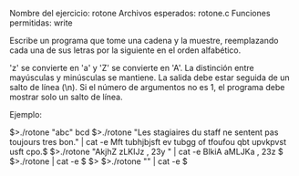 Nombre del ejercicio: rotone
Archivos esperados: rotone.c
Funciones permitidas: write

Escribe un programa que tome una cadena y la muestre, reemplazando cada una de sus letras por la siguiente en el orden alfabético.

'z' se convierte en 'a' y 'Z' se convierte en 'A'.
La distinción entre mayúsculas y minúsculas se mantiene.
La salida debe estar seguida de un salto de línea (\n).
Si el número de argumentos no es 1, el programa debe mostrar solo un salto de línea.

Ejemplo:

$>./rotone "abc"
bcd
$>./rotone "Les stagiaires du staff ne sentent pas toujours tres bon." | cat -e
Mft tubhjbjsft ev tubgg of tfoufou qbt upvkpvst usft cpo.$
$>./rotone "AkjhZ zLKIJz , 23y " | cat -e
BlkiA aMLJKa , 23z $
$>./rotone | cat -e
$
$>
$>./rotone "" | cat -e
$

